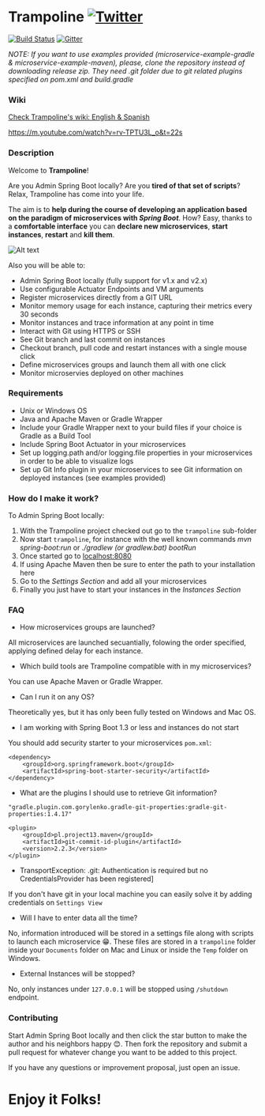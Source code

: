 # Trampoline [![Twitter](https://img.shields.io/twitter/follow/espadrine.svg?style=social&logo=twitter&label=Follow)](https://twitter.com/TrampolineSB)


[![Build Status](https://travis-ci.org/stunstunstun/awesome-spring-boot.svg?branch=master)](https://travis-ci.org/stunstunstun/awesome-spring-boot) [![Gitter](https://img.shields.io/gitter/room/nwjs/nw.js.svg)](https://gitter.im/Trampoline-springboot/Lobby)

*NOTE: If you want to use examples provided (microservice-example-gradle & microservice-example-maven), please, clone the repository instead of downloading release zip. They need .git folder due to git related plugins specified on pom.xml and build.gradle*

### Wiki
[Check Trampoline's wiki: English & Spanish](https://github.com/ErnestOrt/Trampoline/wiki)

https://m.youtube.com/watch?v=rv-TPTU3L_o&t=22s

### Description

Welcome to **Trampoline**!

Are you Admin Spring Boot locally? Are you **tired of that set of scripts**? Relax, Trampoline has come into your life.

The aim is to **help during the course of developing an application based on the paradigm of microservices with _Spring Boot_**. How? Easy, thanks to a **comfortable interface** you can **declare new microservices**, **start instances**, **restart** and **kill them**.

![Alt text](https://github.com/ErnestOrt/Trampoline/blob/master/TrampolineUI_3_17.png)

Also you will be able to:

* Admin Spring Boot locally (fully support for v1.x and v2.x)
* Use configurable Actuator Endpoints and VM arguments
* Register microservices directly from a GIT URL
* Monitor memory usage for each instance, capturing their metrics every 30 seconds
* Monitor instances and trace information at any point in time
* Interact with Git using HTTPS or SSH
* See Git branch and last commit on instances
* Checkout branch, pull code and restart instances with a single mouse click
* Define microservices groups and launch them all with one click
* Monitor microservies deployed on other machines

### Requirements

* Unix or Windows OS
* Java and Apache Maven or Gradle Wrapper
* Include your Gradle Wrapper next to your build files if your choice is Gradle as a Build Tool
* Include Spring Boot Actuator in your microservices
* Set up logging.path and/or logging.file properties in your microservices in order to be able to visualize logs
* Set up Git Info plugin in your microservices to see Git information on deployed instances (see examples provided)

### How do I make it work?

To Admin Spring Boot locally:

1. With the Trampoline project checked out go to the `trampoline` sub-folder
2. Now start `trampoline`, for instance with the well known commands _mvn spring-boot:run_ or _./gradlew (or gradlew.bat) bootRun_
3. Once started go to [localhost:8080](http://localhost:8080)
4. If using Apache Maven then be sure to enter the path to your installation here
5. Go to the _Settings Section_ and add all your microservices
6. Finally you just have to start your instances in the _Instances Section_

### FAQ

* How microservices groups are launched?

All microservices are launched secuantially, folowing the order specified, applying defined delay for each instance.

* Which build tools are Trampoline compatible with in my microservices?

You can use Apache Maven or Gradle Wrapper.

* Can I run it on any OS?

Theoretically yes, but it has only been fully tested on Windows and Mac OS.

* I am working with Spring Boot 1.3 or less and instances do not start

You should add security starter to your microservices `pom.xml`:

```
<dependency>
	<groupId>org.springframework.boot</groupId>
	<artifactId>spring-boot-starter-security</artifactId>
</dependency>

```

* What are the plugins I should use to retrieve Git information?

```
"gradle.plugin.com.gorylenko.gradle-git-properties:gradle-git-properties:1.4.17"
```

```
<plugin>
	<groupId>pl.project13.maven</groupId>
	<artifactId>git-commit-id-plugin</artifactId>
	<version>2.2.3</version>
</plugin>
```

* TransportException: <my git repo>.git: Authentication is required but no CredentialsProvider has been registered]

If you don't have git in your local machine you can easily solve it by adding credentials on `Settings View`

* Will I have to enter data all the time?

No, information introduced will be stored in a settings file along with scripts to launch each microservice :grin:. These files are stored in a `trampoline` folder inside your `Documents` folder on Mac and Linux or inside the `Temp` folder on Windows.

* External Instances will be stopped?

No, only instances under `127.0.0.1` will be stopped using `/shutdown` endpoint.


### Contributing
Start Admin Spring Boot locally and then click the star button to make the author and his neighbors happy :blush:. Then fork the repository and submit a pull request for whatever change you want to be added to this project.

If you have any questions or improvement proposal, just open an issue.

# Enjoy it Folks!

